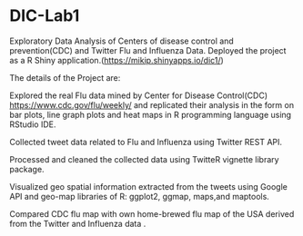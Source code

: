 # DIC-Lab1

Exploratory Data Analysis of Centers of disease control and prevention(CDC) and Twitter Flu and Influenza Data. Deployed the project as a R Shiny application.(https://mikip.shinyapps.io/dic1/)

The details of the Project are:

Explored the real Flu data mined by Center for Disease Control(CDC) https://www.cdc.gov/flu/weekly/ and replicated their analysis in the form on bar plots, line graph plots and heat maps in R programming language using RStudio IDE.

Collected tweet data related to Flu and Influenza using Twitter REST API.

Processed and cleaned the collected data using TwitteR vignette library package.

Visualized geo spatial information extracted from the tweets using Google API and geo-map libraries of R: ggplot2, ggmap, maps,and maptools.

Compared CDC flu map with own home-brewed flu map of the USA derived from the Twitter and Influenza data .
